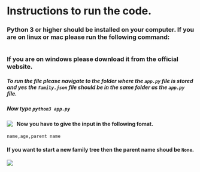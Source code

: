 # Instructions to run the code.
### Python 3 or higher should be installed on your computer. If you are on linux or mac please run the following command:
```sudo apt-get install python3
```
### If you are on windows please download it from the official website.
##### To run the file please navigate to the folder where the   ```app.py``` file is stored and yes the ```family.json``` file should be in the same folder as the ```app.py``` file.
##### Now type ```python3 app.py```
<img src="image1.png"
     style="float: left; margin-right: 10px;" />
#### Now you have to give the input in the following fomat.
```name,age,parent name```
#### If you want to start a new family tree then the parent name shoud be ```None```.
<img src="image1.png"
     style="float: left; margin-right: 10px;" />
